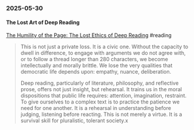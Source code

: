 ### 2025-05-30
#### The Lost Art of Deep Reading
[The Humility of the Page: The Lost Ethics of Deep Reading](https://carlhendrick.substack.com/p/the-humility-of-the-page-the-lost) #reading 

> This is not just a private loss. It is a civic one. Without the capacity to dwell in difference, to engage with arguments we do not agree with, or to follow a thread longer than 280 characters, we become intellectually and morally brittle. We lose the very qualities that democratic life depends upon: empathy, nuance, deliberation.
> 
> Deep reading, particularly of literature, philosophy, and reflective prose, offers not just insight, but rehearsal. It trains us in the moral dispositions that public life requires: attention, imagination, restraint. To give ourselves to a complex text is to practice the patience we need for one another. It is a rehearsal in understanding before judging, listening before reacting. This is not merely a virtue. It is a survival skill for pluralistic, tolerant society.x